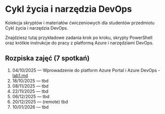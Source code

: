 # Cykl życia i narzędzia DevOps

Kolekcja skryptów i materiałów ćwiczeniowych dla studentów przedmiotu Cykl życia i narzędzia DevOps.

Znajdziesz tutaj przykładowe zadania krok po kroku, skrypty PowerShell oraz krótkie instrukcje do pracy z platformą Azure i narzędziami DevOps.

## Rozpiska zajęć (7 spotkań)

1. 04/10/2025 — Wprowadzenie do platform Azure Portal i Azure DevOps - [lab1.md](lab1/lab1.md)
2. 18/10/2025 — tbd
3. 08/11/2025 — tbd
4. 22/11/2025 — tbd
5. 06/12/2025 — tbd
6. 20/12/2025 — (remote) tbd
7. 10/01/2026 — tbd
